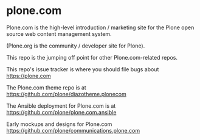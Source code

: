 # plone.com

Plone.com is the high-level introduction / marketing site for the Plone open source web content management system.

(Plone.org is the community / developer site for Plone).

This repo is the jumping off point for other Plone.com-related repos.

This repo's issue tracker is where you should file bugs about https://plone.com

The Plone.com theme repo is at https://github.com/plone/diazotheme.plonecom 

The Ansible deployment for Plone.com is at https://github.com/plone/plone.com.ansible 

Early mockups and designs for Plone.com https://github.com/plone/communications.plone.com
